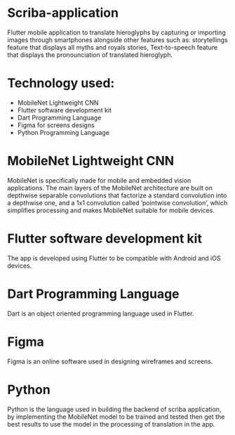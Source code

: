 # Scriba-application
Flutter mobile application to translate hieroglyphs by capturing or importing images through smartphones alongside other features such as: storytellings feature that displays all myths and royals stories, Text-to-speech feature that displays the pronounciation of translated hieroglyph.

# Technology used: 
- MobileNet Lightweight CNN
- Flutter software development kit
- Dart Programming Language
- Figma for screens designs
- Python Programming Language

# MobileNet Lightweight CNN
MobileNet is specifically made for mobile and embedded vision applications. The main
layers of the MobileNet architecture are built on depthwise
separable convolutions that factorize a standard convolution
into a depthwise one, and a 1x1 convolution called ’pointwise
convolution’, which simplifies processing and makes
MobileNet suitable for mobile devices.

# Flutter software development kit
The app is developed using Flutter  to
be compatible with Android and iOS devices. 

# Dart Programming Language 
Dart is an object oriented programming language used in Flutter.

# Figma 
Figma is an online software used in designing wireframes and screens.

# Python 
Python is the language used in building the backend of scriba application, by implementing the MobileNet model to be trained and tested then get the best results to use the model in the processing of translation in the app.
